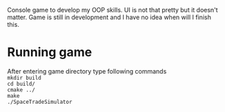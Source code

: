 Console game to develop my OOP skills. UI is not that pretty but it doesn't matter. Game is still in development and I have no idea when will I finish this.

# Running game
After entering game directory type following commands  
`mkdir build`  
`cd build/`  
`cmake ../`  
`make`   
`./SpaceTradeSimulator`  
